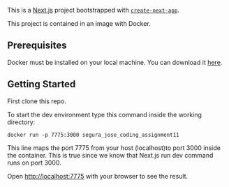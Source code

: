 This is a [Next.js](https://nextjs.org) project bootstrapped with [`create-next-app`](https://nextjs.org/docs/app/api-reference/cli/create-next-app).

This project is contained in an image with Docker.

## Prerequisites

Docker must be installed on your local machine. You can download it [here](https://www.docker.com/get-started).

## Getting Started

First clone this repo.

To start the dev environment type this command inside the working directory:

`docker run -p 7775:3000 segura_jose_coding_assignment11`

This line maps the port 7775 from your host (localhost)to port 3000 inside the container.
This is true since we know that Next.js run dev command runs on port 3000.

Open [http://localhost:7775](http://localhost:7775) with your browser to see the result.